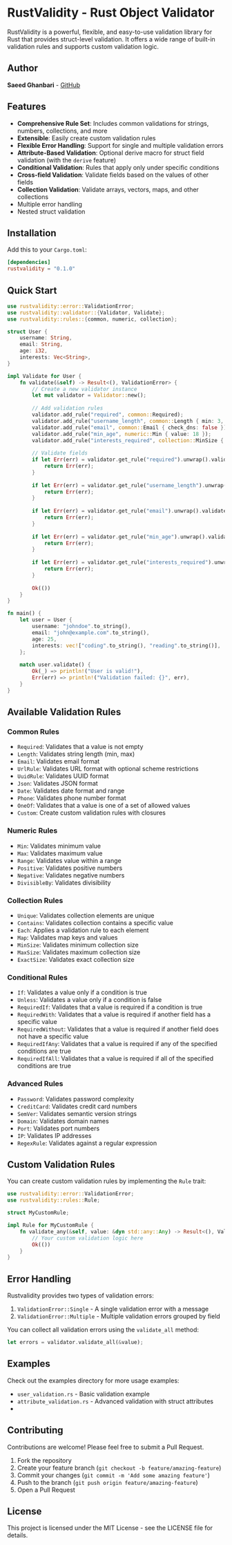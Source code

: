 # RustValidity - Rust Object Validator

RustValidity is a powerful, flexible, and easy-to-use validation library for Rust that provides struct-level validation. It offers a wide range of built-in validation rules and supports custom validation logic.

## Author

**Saeed Ghanbari** - [GitHub](https://github.com/sgh370)

## Features

- **Comprehensive Rule Set**: Includes common validations for strings, numbers, collections, and more
- **Extensible**: Easily create custom validation rules
- **Flexible Error Handling**: Support for single and multiple validation errors
- **Attribute-Based Validation**: Optional derive macro for struct field validation (with the `derive` feature)
- **Conditional Validation**: Rules that apply only under specific conditions
- **Cross-field Validation**: Validate fields based on the values of other fields
- **Collection Validation**: Validate arrays, vectors, maps, and other collections
- Multiple error handling
- Nested struct validation

## Installation

Add this to your `Cargo.toml`:

```toml
[dependencies]
rustvalidity = "0.1.0"
```

## Quick Start

```rust
use rustvalidity::error::ValidationError;
use rustvalidity::validator::{Validator, Validate};
use rustvalidity::rules::{common, numeric, collection};

struct User {
    username: String,
    email: String,
    age: i32,
    interests: Vec<String>,
}

impl Validate for User {
    fn validate(&self) -> Result<(), ValidationError> {
        // Create a new validator instance
        let mut validator = Validator::new();
        
        // Add validation rules
        validator.add_rule("required", common::Required);
        validator.add_rule("username_length", common::Length { min: 3, max: Some(20) });
        validator.add_rule("email", common::Email { check_dns: false });
        validator.add_rule("min_age", numeric::Min { value: 18 });
        validator.add_rule("interests_required", collection::MinSize { min: 1 });
        
        // Validate fields
        if let Err(err) = validator.get_rule("required").unwrap().validate_any(&self.username) {
            return Err(err);
        }
        
        if let Err(err) = validator.get_rule("username_length").unwrap().validate_any(&self.username) {
            return Err(err);
        }
        
        if let Err(err) = validator.get_rule("email").unwrap().validate_any(&self.email) {
            return Err(err);
        }
        
        if let Err(err) = validator.get_rule("min_age").unwrap().validate_any(&self.age) {
            return Err(err);
        }
        
        if let Err(err) = validator.get_rule("interests_required").unwrap().validate_any(&self.interests) {
            return Err(err);
        }
        
        Ok(())
    }
}

fn main() {
    let user = User {
        username: "johndoe".to_string(),
        email: "john@example.com".to_string(),
        age: 25,
        interests: vec!["coding".to_string(), "reading".to_string()],
    };
    
    match user.validate() {
        Ok(_) => println!("User is valid!"),
        Err(err) => println!("Validation failed: {}", err),
    }
}
```

## Available Validation Rules

### Common Rules

- `Required`: Validates that a value is not empty
- `Length`: Validates string length (min, max)
- `Email`: Validates email format
- `UrlRule`: Validates URL format with optional scheme restrictions
- `UuidRule`: Validates UUID format
- `Json`: Validates JSON format
- `Date`: Validates date format and range
- `Phone`: Validates phone number format
- `OneOf`: Validates that a value is one of a set of allowed values
- `Custom`: Create custom validation rules with closures

### Numeric Rules

- `Min`: Validates minimum value
- `Max`: Validates maximum value
- `Range`: Validates value within a range
- `Positive`: Validates positive numbers
- `Negative`: Validates negative numbers
- `DivisibleBy`: Validates divisibility

### Collection Rules

- `Unique`: Validates collection elements are unique
- `Contains`: Validates collection contains a specific value
- `Each`: Applies a validation rule to each element
- `Map`: Validates map keys and values
- `MinSize`: Validates minimum collection size
- `MaxSize`: Validates maximum collection size
- `ExactSize`: Validates exact collection size

### Conditional Rules

- `If`: Validates a value only if a condition is true
- `Unless`: Validates a value only if a condition is false
- `RequiredIf`: Validates that a value is required if a condition is true
- `RequiredWith`: Validates that a value is required if another field has a specific value
- `RequiredWithout`: Validates that a value is required if another field does not have a specific value
- `RequiredIfAny`: Validates that a value is required if any of the specified conditions are true
- `RequiredIfAll`: Validates that a value is required if all of the specified conditions are true

### Advanced Rules

- `Password`: Validates password complexity
- `CreditCard`: Validates credit card numbers
- `SemVer`: Validates semantic version strings
- `Domain`: Validates domain names
- `Port`: Validates port numbers
- `IP`: Validates IP addresses
- `RegexRule`: Validates against a regular expression

## Custom Validation Rules

You can create custom validation rules by implementing the `Rule` trait:

```rust
use rustvalidity::error::ValidationError;
use rustvalidity::rules::Rule;

struct MyCustomRule;

impl Rule for MyCustomRule {
    fn validate_any(&self, value: &dyn std::any::Any) -> Result<(), ValidationError> {
        // Your custom validation logic here
        Ok(())
    }
}
```

## Error Handling

Rustvalidity provides two types of validation errors:

1. `ValidationError::Single` - A single validation error with a message
2. `ValidationError::Multiple` - Multiple validation errors grouped by field

You can collect all validation errors using the `validate_all` method:

```rust
let errors = validator.validate_all(&value);
```

## Examples

Check out the examples directory for more usage examples:

- `user_validation.rs` - Basic validation example
- `attribute_validation.rs` - Advanced validation with struct attributes
- 

## Contributing

Contributions are welcome! Please feel free to submit a Pull Request.

1. Fork the repository
2. Create your feature branch (`git checkout -b feature/amazing-feature`)
3. Commit your changes (`git commit -m 'Add some amazing feature'`)
4. Push to the branch (`git push origin feature/amazing-feature`)
5. Open a Pull Request

## License

This project is licensed under the MIT License - see the LICENSE file for details.
